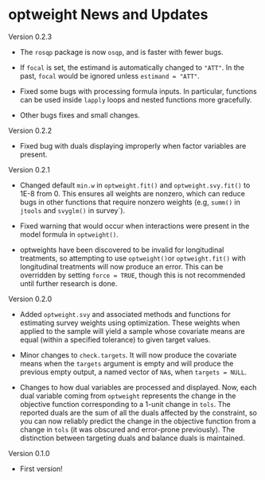 optweight News and Updates
======

Version 0.2.3

* The `rosqp` package is now `osqp`, and is faster with fewer bugs.

* If `focal` is set, the estimand is automatically changed to `"ATT"`. In the past, `focal` would be ignored unless `estimand = "ATT"`.

* Fixed some bugs with processing formula inputs. In particular, functions can be used inside `lapply` loops and nested functions more gracefully.

* Other bugs fixes and small changes.

Version 0.2.2

* Fixed bug with duals displaying improperly when factor variables are present.

Version 0.2.1

* Changed default `min.w` in `optweight.fit()` and `optweight.svy.fit()` to 1E-8 from 0. This ensures all weights are nonzero, which can reduce bugs in other functions that require nonzero weights (e.g, `summ()` in `jtools` and `svyglm()` in survey`).

* Fixed warning that would occur when interactions were present in the model formula in `optweight()`.

* optweights have been discovered to be invalid for longitudinal treatments, so attempting to use `optweight()`or `optweight.fit()` with longitudinal treatments will now produce an error. This can be overridden by setting `force = TRUE`, though this is not recommended until further research is done.

Version 0.2.0

* Added `optweight.svy` and associated methods and functions for estimating survey weights using optimization. These weights when applied to the sample will yield a sample whose covariate means are equal (within a specified tolerance) to given target values.

* Minor changes to `check.targets`. It will now produce the covariate means when the `targets` argument is empty and will produce the previous empty output, a named vector of `NA`s, when `targets = NULL`.

* Changes to how dual variables are processed and displayed. Now, each dual variable coming from `optweight` represents the change in the objective function corresponding to a 1-unit change in `tols`. The reported duals are the sum of all the duals affected by the constraint, so you can now reliably predict the change in the objective function from a change in `tols` (it was obscured and error-prone previously). The distinction between targeting duals and balance duals is maintained.

Version 0.1.0

* First version!

